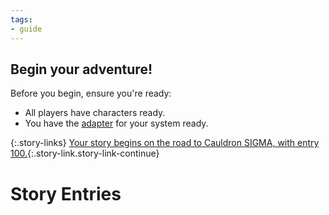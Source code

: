 ```yaml
---
tags:
- guide
---
```


## Begin your adventure!

Before you begin, ensure you're ready:

* All players have characters ready.
* You have the [adapter](850-adapters.md) for your system ready.

{:.story-links}
[Your story begins on the road to Cauldron SIGMA, with entry 100.](100-chapter-1.md){:.story-link.story-link-continue}

# Story Entries

